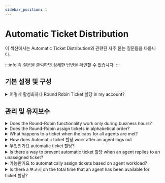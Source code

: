 ```yaml
---
sidebar_position: 1
---
```


# Automatic Ticket Distribution

이 섹션에서는 Automatic Ticket Distribution와 관련된 자주 묻는 질문들을 다룹니다.

:::info
각 질문을 클릭하면 상세한 답변을 확인할 수 있습니다.
:::


## 기본 설정 및 구성

<details>
<summary>어떻게 활성화하다 Round Robin Ticket 할당 in my account?</summary>

<p dir="ltr">Within Freshdesk, you would have the option to automatically assign tickets to agents within a group, in round-robin. To enable automatic ticket assignment for a group, please navigate to <strong>Admin &gt; Team &gt; Groups &gt;</strong> Edit(corresponding to the group) and turn on "<strong>Automatic Ticket Assignment</strong>". You could choose the mode of Automatic Ticket assignment as " Round Robin".</p><p><br /></p><p>Note: This feature is available only in the Estate and Forest plans.</p>

</details>


## 관리 및 유지보수

<details>
<summary>Does the Round-Robin functionality work only during business hours?</summary>

<p ><span style={{ fontSize: "16px" }}>The round robin feature or the automatic assignment functionality would work whenever the icon next to the profile photo is togged on. This is not tied to the business hours. </span></p><p ><br /></p><p ><span style={{ fontSize: "16px" }}>As of now, this feature will work irrespective of the portal's business hours. Even if the agent turns on auto ticket assignment during <strong>non-business hours</strong>, the system will continue assigning the tickets to that agent. </span></p><p ><br /></p><p ><span style={{ fontSize: "16px" }}>A workaround would be to not give the agent the permission to turn on the automatic assignment by unchecking <strong>"Allow agents to change their availability for automatic ticket assignment" - </strong>this would give the admins to control the ticket assignment and could manually switch on round robin during business hours in <strong>Dashboard -&gt; Available agents -&gt; ticket assignment.</strong></span></p><p ><strong><span style={{ fontSize: "16px" }}></span></strong></p><p></p><p><br /></p><p></p><p ><span style={{ fontSize: "16px" }}></span></p><p><br /></p>

</details>

<details>
<summary>Does the Round-Robin assign tickets in alphabetical order?</summary>

<p><span style={{ fontSize: "16px" }}>The auto-assignment feature will assign the tickets to the agents as per the order in which they have been added to the group. For example, if agents C, A, and B are added to a group in that order and if they are all online to accept tickets, the tickets will also be assigned in the same order. </span></p><p><span style={{ fontSize: "16px" }}><br /></span></p><p><span style={{ fontSize: "16px" }}>Therefore, if the tickets have to be assigned in alphabetical order, please manually rearrange them accordingly in <strong dir="ltr">Admin &gt; Team &gt; Groups &gt; click on edit</strong> to achieve this.</span></p>

</details>

<details>
<summary>What happens to a ticket when the caps for all agents are met?</summary>

<p><span style={{ fontSize: "16px" }}>When all available agents reach their ticket cap when you have automatic assignment turned on, new incoming tickets will be queued in the unassigned bucket. </span></p><p><br /></p><p><span style={{ fontSize: "16px" }}>Please check the cap in<strong dir="ltr"> Admin &gt; Team &gt; Groups &gt; click on edit </strong>next to the one you would want to check this for and see the number listed in maximum tickets per agent under <strong>"Load Balanced ticket assignment."</strong></span></p><p><br /></p><p><span style={{ fontSize: "16px" }}>These will be assigned when any one of the agent's ticket count falls below the capped level.</span></p>

</details>

<details>
<summary>How does Automatic ticket 할당 work after an agent logs out</summary>

<p ><span dir="ltr" style={{ fontSize: "16px" }}>This depends on whether an agent is a part of groups for which availability is managed centrally by admins ( can be configured under Admin-&gt; Groups)</span></p><p ><br /></p><p ><span dir="ltr" style={{ fontSize: "16px" }}><img src="#" style={{ width: "auto" }} class="fr-fil fr-dib fr-bordered" /></span><br /></p><p style={{ boxSizing: "border-box", marginBottom: "0px", marginLeft: "0px", fontSize: "13px", lineHeight: "18px", wordBreak: "normal", overflowWrap: "break-word", color: "rgb(0, 0, 0)", fontFamily: "-apple-system, ", fontWeight: "400", textAlign: "left", textIndent: "0px" }}><span dir="ltr" style={{ boxSizing: "border-box", fontSize: "16px" }}><strong dir="ltr" style={{ boxSizing: "border-box", fontWeight: "700" }}>Case 1- Agents have the ability to manage statuses&nbsp;</strong></span><strong style={{ boxSizing: "border-box", fontWeight: "700" }}><br /></strong></p><p style={{ boxSizing: "border-box", marginBottom: "0px", marginLeft: "0px", fontSize: "13px", lineHeight: "18px", wordBreak: "normal", overflowWrap: "break-word", color: "rgb(0, 0, 0)", fontFamily: "-apple-system, ", fontWeight: "400", textAlign: "left", textIndent: "0px" }}><span dir="ltr" style={{ boxSizing: "border-box", fontSize: "16px" }}>If agents have access to change their availability in all the groups that they're a part of, they become unavailable for automatic assignment when they log out.</span></p><p ><br /></p><p ><span dir="ltr" style={{ fontSize: "16px" }}><strong dir="ltr">Case 2- Agent's availability is centrally managed.</strong></span><strong ><br /></strong></p><p ><span dir="ltr" style={{ fontSize: "16px" }}>If an agent is a part of one or more groups where availability is managed centrally by Admins, the agent's availability prior to logging out is considered for automatic routing.&nbsp;</span></p><p ><br /></p><p ><span dir="ltr" style={{ fontSize: "16px" }}>For example, say Agent A and Agent B are part of groups where availability is managed centrally by admins. Agent A's status is available when they log out. Agent B's status is unavailable when they log out. Tickets will continue being assigned to agent A since they were available at the time of log out.</span></p><p ><br /></p><p ><br /></p><p ><br /></p>

</details>

<details>
<summary>무엇인가요 automatic ticket 할당?</summary>

<p dir="ltr" style={{ lineHeight: "1.38", marginBottom: "0pt" }}><span dir="ltr" style={{ fontSize: "12pt", fontFamily: "Arial"", color: "rgb(0, 0, 0)", fontWeight: "400" }}>You can automatically assign tickets to agents in various groups by enabling the automatic assignment option for the corresponding group. Below are the steps to enable that;</span></p><p style={{ fontFamily: "Arial"" }}><span style={{ fontFamily: "Helvetica Neue" }}><br /></span></p><ol style={{ marginBottom: "0px", paddingInlineStart: "48px", fontFamily: "Arial"" }}><li dir="ltr" style={{ listStyleType: "decimal", fontSize: "12pt", fontFamily: "Arial"", color: "rgb(0, 0, 0)", fontWeight: "400" }}><p dir="ltr" style={{ lineHeight: "1.38", marginBottom: "0pt", fontFamily: "Arial"" }}><span style={{ fontFamily: "Helvetica Neue" }}><span style={{ fontSize: "12pt", color: "rgb(0, 0, 0)", fontWeight: "400", fontFamily: "Arial"" }}>Login to your Freshdesk account as an&nbsp;</span><span style={{ fontSize: "12pt", color: "rgb(0, 0, 0)", fontWeight: "700", fontFamily: "Arial"" }}>administrator</span><span style={{ fontSize: "12pt", color: "rgb(0, 0, 0)", fontWeight: "400", fontFamily: "Arial"" }}>.</span></span></p></li><li dir="ltr" style={{ listStyleType: "decimal", fontSize: "12pt", fontFamily: "Arial"", color: "rgb(0, 0, 0)", fontWeight: "400" }}><p dir="ltr" style={{ lineHeight: "1.38", marginBottom: "0pt", fontFamily: "Arial"" }}><span style={{ fontFamily: "Helvetica Neue" }}><span style={{ fontSize: "12pt", color: "rgb(0, 0, 0)", fontWeight: "400", fontFamily: "Arial"" }}>Navigate to&nbsp;</span><span style={{ fontSize: "12pt", color: "rgb(0, 0, 0)", fontWeight: "700", fontFamily: "Arial"" }}>Admin</span><span style={{ fontSize: "12pt", color: "rgb(0, 0, 0)", fontWeight: "400", fontFamily: "Arial"" }}>&nbsp;from the menu. Under&nbsp;</span><span style={{ fontSize: "12pt", color: "rgb(0, 0, 0)", fontWeight: "700", fontFamily: "Arial"" }}>Team</span><span style={{ fontSize: "12pt", color: "rgb(0, 0, 0)", fontWeight: "400", fontFamily: "Arial"" }}>, click on&nbsp;</span><span style={{ fontSize: "12pt", color: "rgb(0, 0, 0)", fontWeight: "700", fontFamily: "Arial"" }}>Groups</span><span style={{ fontSize: "12pt", color: "rgb(0, 0, 0)", fontWeight: "400", fontFamily: "Arial"" }}>.</span></span></p></li><li dir="ltr" style={{ listStyleType: "decimal", fontSize: "12pt", fontFamily: "Arial"", color: "rgb(0, 0, 0)", fontWeight: "400" }}><p dir="ltr" style={{ lineHeight: "1.38", marginBottom: "0pt", fontFamily: "Arial"" }}><span style={{ fontFamily: "Helvetica Neue" }}><span style={{ fontSize: "12pt", color: "rgb(0, 0, 0)", fontWeight: "400", fontFamily: "Arial"" }}>Select the group for which you want to enable automatic assignment and click the&nbsp;</span><span style={{ fontSize: "12pt", color: "rgb(0, 0, 0)", fontWeight: "700", fontFamily: "Arial"" }}>‘Edit’</span><span style={{ fontSize: "12pt", color: "rgb(0, 0, 0)", fontWeight: "400", fontFamily: "Arial"" }}>&nbsp;icon.</span></span></p></li><li dir="ltr" style={{ listStyleType: "decimal", fontSize: "12pt", fontFamily: "Arial"", color: "rgb(0, 0, 0)", fontWeight: "400" }}><p dir="ltr" style={{ lineHeight: "1.38", marginBottom: "0pt", fontFamily: "Arial"" }}><span style={{ fontFamily: "Helvetica Neue" }}><span style={{ fontSize: "12pt", color: "rgb(0, 0, 0)", fontWeight: "400", fontFamily: "Arial"" }}>Go to Group Properties and enable ‘</span><span dir="ltr" style={{ fontSize: "12pt", color: "rgb(0, 0, 0)", fontWeight: "700", fontFamily: "Arial"" }}>Automatic ticket assignment.</span><span style={{ fontSize: "12pt", color: "rgb(0, 0, 0)", fontWeight: "400", fontFamily: "Arial"" }}>’</span></span></p></li><li dir="ltr" style={{ listStyleType: "decimal", fontSize: "12pt", fontFamily: "Arial"", color: "rgb(0, 0, 0)", fontWeight: "400" }}><p dir="ltr" style={{ lineHeight: "1.38", marginBottom: "0pt", fontFamily: "Arial"" }}><span style={{ fontFamily: "Helvetica Neue" }}><span style={{ fontSize: "12pt", color: "rgb(0, 0, 0)", fontWeight: "400", fontFamily: "Arial"" }}>Choose the appropriate assignment mode and agent availability parameter.</span></span></p></li><li dir="ltr" style={{ listStyleType: "decimal", fontSize: "12pt", fontFamily: "Arial"", color: "rgb(0, 0, 0)", fontWeight: "400" }}><p dir="ltr" style={{ lineHeight: "1.38", marginBottom: "0pt", fontFamily: "Arial"" }}><span style={{ fontFamily: "Helvetica Neue" }}><span style={{ fontSize: "12pt", color: "rgb(0, 0, 0)", fontWeight: "400", fontFamily: "Arial"" }}>Click&nbsp;</span><span style={{ fontSize: "12pt", color: "rgb(0, 0, 0)", fontWeight: "700", fontFamily: "Arial"" }}>‘Save’</span><span dir="ltr" style={{ fontSize: "12pt", color: "rgb(0, 0, 0)", fontWeight: "400", fontFamily: "Arial"" }}>&nbsp;to update the group settings.</span></span><br /><br /></p></li></ol><p dir="ltr" style={{ lineHeight: "1.38", marginBottom: "0pt" }}><span style={{ fontFamily: "Helvetica Neue" }}><span dir="ltr" style={{ fontSize: "12pt", color: "rgb(0, 0, 0)", fontWeight: "400", fontFamily: "Arial"" }}><img src="#" style={{ width: "702px", display: "block", float: "none", verticalAlign: "top", margin: "5px auto", textAlign: "center" }} class="fr-dib fr-bordered fr-shadow" /></span></span></p><p dir="ltr" style={{ lineHeight: "1.38", marginBottom: "0pt" }}><br /><span style={{ fontFamily: "Helvetica Neue" }}><span style={{ fontSize: "12pt", color: "rgb(0, 0, 0)", fontWeight: "400", fontFamily: "Arial"" }}>Please reach out to&nbsp;</span><a href="mailto:support@freshdesk.com" style={{ fontFamily: "Arial"" }}><span style={{ fontSize: "12pt", color: "rgb(17, 85, 204)", fontWeight: "400", textDecorationSkipInk: "none", fontFamily: "Arial"" }}>support@freshdesk.com</span></a></span><span dir="ltr" style={{ fontSize: "12pt", fontFamily: "Arial"", color: "rgb(0, 0, 0)", fontWeight: "400" }}>&nbsp;if you require further assistance.</span></p>

</details>

<details>
<summary>Is there a way to prevent automatic ticket 할당 when an agent replies to an unassigned ticket?</summary>

<p>The automatic ticket assignment would be caused by the action of the automation rule that runs on ticket updates - 'Automatically assign the ticket to the first responder'. </p><p><br /></p><p dir="ltr">You could disable this rule if you'd like to have the ticket assigned before being responded to. Go to <strong>Admin &gt; Workflows &gt; Automations &gt; Ticket Updates</strong> toggle this off.</p>

</details>

<details>
<summary>가능한가요 to automatically assign tickets based on agent workload?</summary>

<p><span style={{ fontSize: "16px" }}>Yes, Freshdesk has a feature called <strong>Load-based ticket assignment</strong>, using which tickets could be assigned within a group, based on the current ticket load for an agent. </span></p><p><br /></p><p><span style={{ fontSize: "16px" }}>Please navigate to <strong dir="ltr">Admin &gt; Team &gt; Groups &gt; click on edit </strong>next to the group for which this feature has to be enabled and choose the <strong>"Load Balanced Ticket Assignment" </strong>radio button under automatic ticket assignment. </span></p><p><br /></p><p><br /></p>

</details>

<details>
<summary>Is there a 보고서 on the total time that an agent has been available for ticket 할당?</summary>

<p dir="ltr"><span class="" style={{ fontSize: "16px" }}>Currently,</span><span style={{ fontSize: "16px" }}> it is not possible to report on the time duration for which the agent has been available to accept tickets through the<strong> "Automatic ticket assignment"</strong> feature. </span></p><p dir="ltr" ><br /></p><p dir="ltr" ><span style={{ fontSize: "16px" }}>However, please navigate to the <strong>D</strong><strong>ashboard -&gt; agent availability -&gt; ticket assignment </strong>where as an Admin you would be able to see the number of hours since when the agent has been automatically receiving tickets.</span></p>

</details>

